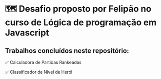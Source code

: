 #  🗺 Desafio proposto por Felipão no curso de Lógica de programação em Javascript

## Trabalhos concluídos neste repositório: 


✅ Calculadora de Partidas Rankeadas

✅ Classificador de Nível de Herói




